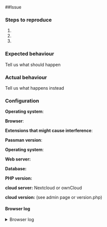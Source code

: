 <!--
Thanks for reporting issues back to us!
This is the bug tracker for the Passman. Find passman-webextension at https://github.com/nextcloud/passman-webextension


To make it possible for us to help you please fill out below information carefully.

If you like to make a feature request, please remove the issue template.
If you want to fill in a issue, remove the feature request template.
--> 
##Issue

### Steps to reproduce
1.
2.
3.

### Expected behaviour
Tell us what should happen

### Actual behaviour
Tell us what happens instead

### Configuration
**Operating system**:   

**Browser**:      

**Extensions that might cause interference**:   

**Passman version**:    

**Operating system**:

**Web server:**

**Database:**

**PHP version:**
      
**cloud server:** Nextcloud or ownCloud

**cloud version:** (see admin page or version.php)

  
   
          
#### Browser log
<details>
<summary>Browser log</summary>
```
Insert your browser log here, this could for example include:

a) The javascript console log
b) The network log
c) ...
```
</details>   


#### Cloud log
<!--
The log has the name owncloud.log or nextcloud.log and is found in the data folder
-->

<details>
<summary>Cloud log</summary>

```
Insert your cloud log here
```
</details>


## Feature request

**User type**: Logged-in or public user

**User level**: Beginners, intermediate or advanced

### Description
<!--
Please try to give as much information as you can about your request
-->

### Benefit / value
<!--
Please explain how it could benefit users of the app, other apps or 3rd party services
-->

### Risk / caveats
<!--
Please explain the risks and caveats associated with this request
-->

### Sponsorship
<!--
This greatly accelerates the delivery of a feature
-->
 
**Are you a developer willing to implement this feature?**: yes/no

**Can you sponsor the development of this feature or do you know someone who can?**: yes/no
